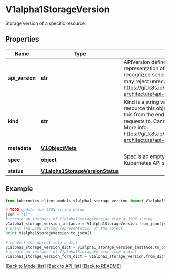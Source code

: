 # V1alpha1StorageVersion

Storage version of a specific resource.

## Properties
Name | Type | Description | Notes
------------ | ------------- | ------------- | -------------
**api_version** | **str** | APIVersion defines the versioned schema of this representation of an object. Servers should convert recognized schemas to the latest internal value, and may reject unrecognized values. More info: https://git.k8s.io/community/contributors/devel/sig-architecture/api-conventions.md#resources | [optional] 
**kind** | **str** | Kind is a string value representing the REST resource this object represents. Servers may infer this from the endpoint the kubernetes.client submits requests to. Cannot be updated. In CamelCase. More info: https://git.k8s.io/community/contributors/devel/sig-architecture/api-conventions.md#types-kinds | [optional] 
**metadata** | [**V1ObjectMeta**](V1ObjectMeta.md) |  | [optional] 
**spec** | **object** | Spec is an empty spec. It is here to comply with Kubernetes API style. | 
**status** | [**V1alpha1StorageVersionStatus**](V1alpha1StorageVersionStatus.md) |  | 

## Example

```python
from kubernetes.client.models.v1alpha1_storage_version import V1alpha1StorageVersion

# TODO update the JSON string below
json = "{}"
# create an instance of V1alpha1StorageVersion from a JSON string
v1alpha1_storage_version_instance = V1alpha1StorageVersion.from_json(json)
# print the JSON string representation of the object
print V1alpha1StorageVersion.to_json()

# convert the object into a dict
v1alpha1_storage_version_dict = v1alpha1_storage_version_instance.to_dict()
# create an instance of V1alpha1StorageVersion from a dict
v1alpha1_storage_version_form_dict = v1alpha1_storage_version.from_dict(v1alpha1_storage_version_dict)
```
[[Back to Model list]](../README.md#documentation-for-models) [[Back to API list]](../README.md#documentation-for-api-endpoints) [[Back to README]](../README.md)


